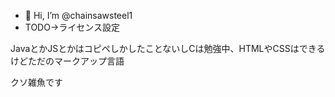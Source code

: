 - 👋 Hi, I’m @chainsawsteel1
- TODO->ライセンス設定

JavaとかJSとかはコピペしかしたことないしCは勉強中、HTMLやCSSはできるけどただのマークアップ言語
  
クソ雑魚です
<!---
chainsawsteel1/chainsawsteel1 is a ✨ special ✨ repository because its `README.md` (this file) appears on your GitHub profile.
You can click the Preview link to take a look at your changes.
--->

